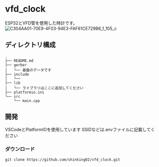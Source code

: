 # vfd_clock
ESP32とVFD管を使用した時計です。
![C304AA01-70E9-4F03-94E3-FAF61CE729B6_1_105_c](https://user-images.githubusercontent.com/72262790/231120577-a863b351-ff1c-4b84-8210-0ea8d6c84aed.jpeg)
## ディレクトリ構成

```
.
├── README.md
├── gerber 
│   └── 基盤のデータです
├── include
│   └── 
├── lib
│   └── ライブラリはここに追加してください
├── platformio.ini
└── src
    └── main.cpp
```
## 開発
VSCodeとPlatformIOを使用しています
SSIDなどは.envファイルに記載してください
### ダウンロード
```shell
git clone https://github.com/shinking02/vfd_clock.git
```
